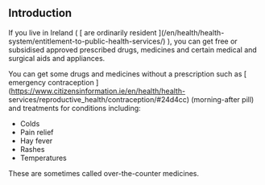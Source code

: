 ##  Introduction

If you live in Ireland ( [ are ordinarily resident ](/en/health/health-
system/entitlement-to-public-health-services/) ), you can get free or
subsidised approved prescribed drugs, medicines and certain medical and
surgical aids and appliances.

You can get some drugs and medicines without a prescription such as [
emergency contraception ](https://www.citizensinformation.ie/en/health/health-
services/reproductive_health/contraception/#24d4cc) (morning-after pill) and
treatments for conditions including:

  * Colds 
  * Pain relief 
  * Hay fever 
  * Rashes 
  * Temperatures 

These are sometimes called over-the-counter medicines.
